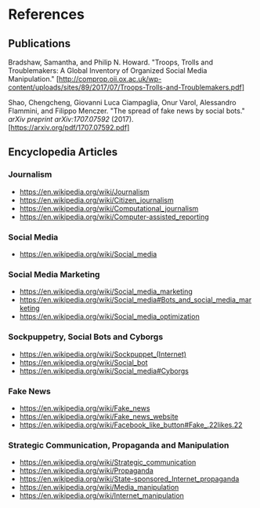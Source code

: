 # References

## Publications
Bradshaw, Samantha, and Philip N. Howard. "Troops, Trolls and Troublemakers: A Global Inventory of Organized Social Media Manipulation." [http://comprop.oii.ox.ac.uk/wp-content/uploads/sites/89/2017/07/Troops-Trolls-and-Troublemakers.pdf]

Shao, Chengcheng, Giovanni Luca Ciampaglia, Onur Varol, Alessandro Flammini, and Filippo Menczer. "The spread of fake news by social bots." _arXiv preprint arXiv:1707.07592_ (2017). [https://arxiv.org/pdf/1707.07592.pdf]

## Encyclopedia Articles
### Journalism
- https://en.wikipedia.org/wiki/Journalism
- https://en.wikipedia.org/wiki/Citizen_journalism
- https://en.wikipedia.org/wiki/Computational_journalism
- https://en.wikipedia.org/wiki/Computer-assisted_reporting
### Social Media
- https://en.wikipedia.org/wiki/Social_media
### Social Media Marketing
- https://en.wikipedia.org/wiki/Social_media_marketing
- https://en.wikipedia.org/wiki/Social_media#Bots_and_social_media_marketing
- https://en.wikipedia.org/wiki/Social_media_optimization
### Sockpuppetry, Social Bots and Cyborgs
- https://en.wikipedia.org/wiki/Sockpuppet_(Internet)
- https://en.wikipedia.org/wiki/Social_bot
- https://en.wikipedia.org/wiki/Social_media#Cyborgs
### Fake News
- https://en.wikipedia.org/wiki/Fake_news
- https://en.wikipedia.org/wiki/Fake_news_website
- https://en.wikipedia.org/wiki/Facebook_like_button#Fake_.22likes.22
### Strategic Communication, Propaganda and Manipulation
- https://en.wikipedia.org/wiki/Strategic_communication
- https://en.wikipedia.org/wiki/Propaganda
- https://en.wikipedia.org/wiki/State-sponsored_Internet_propaganda
- https://en.wikipedia.org/wiki/Media_manipulation
- https://en.wikipedia.org/wiki/Internet_manipulation
